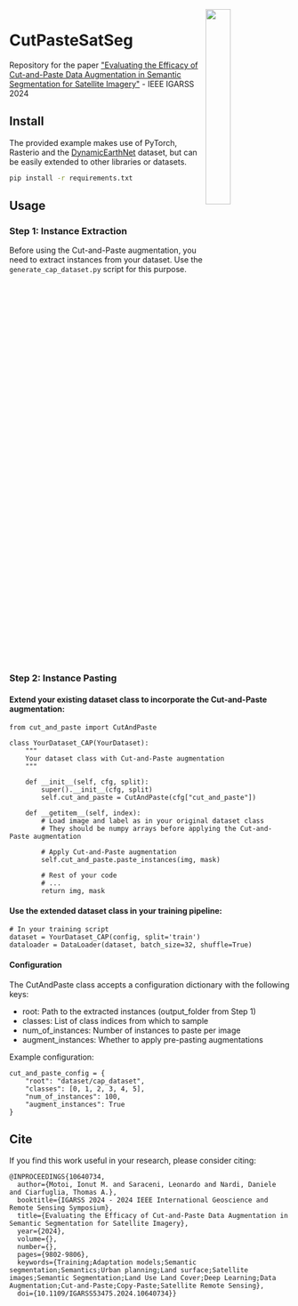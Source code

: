 <img align="right" src="https://github.com/IonutMotoi/CutPasteSatSeg/assets/32934655/9c1f2776-7d42-4a2d-8444-ac52740d5445" width=30% height=30%>

# CutPasteSatSeg

Repository for the paper ["Evaluating the Efficacy of Cut-and-Paste Data Augmentation in Semantic Segmentation for Satellite Imagery"](https://arxiv.org/abs/2404.05693) - IEEE IGARSS 2024

## Install

The provided example makes use of PyTorch, Rasterio and the [DynamicEarthNet](https://arxiv.org/abs/2203.12560) dataset, but can be easily extended to other libraries or datasets.

```bash
pip install -r requirements.txt
```

## Usage

### Step 1: Instance Extraction
Before using the Cut-and-Paste augmentation, you need to extract instances from your dataset. Use the `generate_cap_dataset.py` script for this purpose.
<br clear="right"/>
### Step 2: Instance Pasting

#### Extend your existing dataset class to incorporate the Cut-and-Paste augmentation:

```
from cut_and_paste import CutAndPaste

class YourDataset_CAP(YourDataset):
    """
    Your dataset class with Cut-and-Paste augmentation
    """

    def __init__(self, cfg, split):
        super().__init__(cfg, split)
        self.cut_and_paste = CutAndPaste(cfg["cut_and_paste"])

    def __getitem__(self, index):
        # Load image and label as in your original dataset class
        # They should be numpy arrays before applying the Cut-and-Paste augmentation

        # Apply Cut-and-Paste augmentation
        self.cut_and_paste.paste_instances(img, mask)

        # Rest of your code
        # ...
        return img, mask
```

#### Use the extended dataset class in your training pipeline:

```
# In your training script
dataset = YourDataset_CAP(config, split='train')
dataloader = DataLoader(dataset, batch_size=32, shuffle=True)
```
#### Configuration
The CutAndPaste class accepts a configuration dictionary with the following keys:

* root: Path to the extracted instances (output_folder from Step 1)
* classes: List of class indices from which to sample
* num_of_instances: Number of instances to paste per image
* augment_instances: Whether to apply pre-pasting augmentations

Example configuration:
```
cut_and_paste_config = {
    "root": "dataset/cap_dataset",
    "classes": [0, 1, 2, 3, 4, 5],
    "num_of_instances": 100,
    "augment_instances": True
}
```

## Cite
If you find this work useful in your research, please consider citing:
```
@INPROCEEDINGS{10640734,
  author={Motoi, Ionut M. and Saraceni, Leonardo and Nardi, Daniele and Ciarfuglia, Thomas A.},
  booktitle={IGARSS 2024 - 2024 IEEE International Geoscience and Remote Sensing Symposium}, 
  title={Evaluating the Efficacy of Cut-and-Paste Data Augmentation in Semantic Segmentation for Satellite Imagery}, 
  year={2024},
  volume={},
  number={},
  pages={9802-9806},
  keywords={Training;Adaptation models;Semantic segmentation;Semantics;Urban planning;Land surface;Satellite images;Semantic Segmentation;Land Use Land Cover;Deep Learning;Data Augmentation;Cut-and-Paste;Copy-Paste;Satellite Remote Sensing},
  doi={10.1109/IGARSS53475.2024.10640734}}
```
